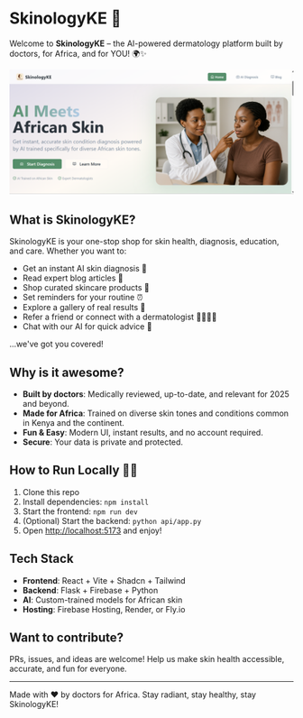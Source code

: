 # SkinologyKE 🚀

Welcome to **SkinologyKE** – the AI-powered dermatology platform built by doctors, for Africa, and for YOU! 🌍✨

![Alt text](src/assets/homepage.png)

## What is SkinologyKE?
SkinologyKE is your one-stop shop for skin health, diagnosis, education, and care. Whether you want to:
- Get an instant AI skin diagnosis 🤳
- Read expert blog articles 📰
- Shop curated skincare products 🛒
- Set reminders for your routine ⏰
- Explore a gallery of real results 📸
- Refer a friend or connect with a dermatologist 👩‍⚕️👨‍⚕️
- Chat with our AI for quick advice 💬

...we've got you covered!

## Why is it awesome?
- **Built by doctors**: Medically reviewed, up-to-date, and relevant for 2025 and beyond.
- **Made for Africa**: Trained on diverse skin tones and conditions common in Kenya and the continent.
- **Fun & Easy**: Modern UI, instant results, and no account required.
- **Secure**: Your data is private and protected.

## How to Run Locally 🏃‍♂️
1. Clone this repo
2. Install dependencies: `npm install`
3. Start the frontend: `npm run dev`
4. (Optional) Start the backend: `python api/app.py`
5. Open [http://localhost:5173](http://localhost:5173) and enjoy!

## Tech Stack
- **Frontend**: React + Vite + Shadcn + Tailwind
- **Backend**: Flask + Firebase + Python
- **AI**: Custom-trained models for African skin
- **Hosting**: Firebase Hosting, Render, or Fly.io

## Want to contribute?
PRs, issues, and ideas are welcome! Help us make skin health accessible, accurate, and fun for everyone.

---

Made with ❤️ by doctors for Africa. Stay radiant, stay healthy, stay SkinologyKE!
